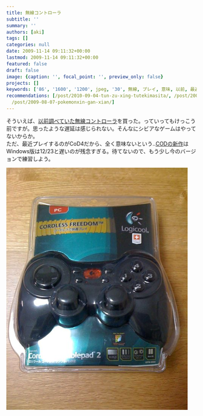 ```yaml
---
title: 無線コントローラ
subtitle: ''
summary: ''
authors: [aki]
tags: []
categories: null
date: 2009-11-14 09:11:32+00:00
lastmod: 2009-11-14 09:11:32+00:00
featured: false
draft: false
image: {caption: '', focal_point: '', preview_only: false}
projects: []
keywords: ['86', '1600', '1200', jpeg, '30', 無線, プレイ, 意味, 以前, 最近]
recommendations: [/post/2010-09-04-tun-zu-xing-tutekimasita/, /post/2009-06-20-cheng-jiu-yuan-nozi-yang-hua/,
  /post/2009-08-07-pokemonxin-gan-xian/]
---
```

そういえば、[以前調べていた無線コントローラ](http://chezou.wordpress.com/2009/09/23/pc%e3%81%a7%e3%83%af%e3%82%a4%e3%83%a4%e3%83%ac%e3%82%b9%e3%82%b3%e3%83%b3%e3%83%88%e3%83%ad%e3%83%bc%e3%83%a9%e3%82%92%e4%bd%bf%e3%81%86%e3%81%ab%e3%81%af/)を買った。っていってもけっこう前ですが。思ったような遅延は感じられない。そんなにシビアなゲームはやってないからか。  
ただ、最近プレイするのがCoD4だから、全く意味ないという‥[CODの新作](http://www.modernwarfare2.jp/)はWindows版は12/23と遅いのが残念すぎる。待てないので、もう少し今のバージョンで練習しよう。

[![](p_1600_1200_fddd2f30-f71b-4f86-bbae-7095a4841fbd.jpeg)](p_1600_1200_fddd2f30-f71b-4f86-bbae-7095a4841fbd.jpeg)


